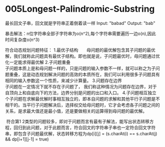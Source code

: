 # 005Longest-Palindromic-Substring
最长回文子串，回文就是字符串正着倒着读一样
Input: "babad"
Output: "bab"

暴击解法：n位字符串全部子字符串为o(n^2),每个字符串需要遍历一边o(n),因此时间复杂度o(n^3)

符合动态规划问题特征：
1.最优子结构       
  母问题的最优解包含其子问题的最优解，我们就称此问题具有最优子结构。即也就是说，子问题最优时，母问题通过优化一定能求得最优解 
2.子问题重叠       
  子问题本质上是和母问题一样的，只是问题的输入参数不一样，就可以称之为子问题重叠，这是动态规划解决问题的高效的本质所在，我们可以利用很多子问题具有相同的输入参数这一个性质，来减少计算量。 
3.问题存在边界       
  子问题在一定情况下就不存在子问题了， 我们称这种情况为问题存在边界，对于自顶向上和自底向下的方法，边界分别是问题的出口和入口。
4.子问题相互独立       
  个子问题在求解最优解时事相互独立的，即本自问题的求解和其他平行子问题是不相干的。当平行子问题解决后，选择权交给母问题时，它才会考虑各子问题之间的关系，是求最大值还是最小值，还是要做相关的运算得到母问题的最优解。
  
  符合第1 2类型的问题较多，即对于问题而言有最有子解法，能写出状态转移方程，回归到此问题，对于此题而言，符合回文的字符串子串也一定符合回文字符串，即包含子问题最优解，状态转移方程为dp[i][j] = (s.charAt(i) == s.charAt(j) && dp[i+1][j-1] = true)
  
 
